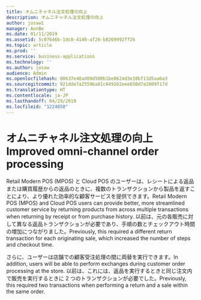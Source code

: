 ```yaml
---
title: オムニチャネル注文処理の向上
description: オムニチャネル注文処理の向上
author: josaw1
manager: AnnBe
ms.date: 01/11/2019
ms.assetid: 5c07646b-1dc8-4149-af28-b8269992ff26
ms.topic: article
ms.prod: ''
ms.service: business-applications
ms.technology: ''
ms.author: josaw
audience: Admin
ms.openlocfilehash: 00637e48ad09d500b1be0624d3e10bf13d5aa6a3
ms.sourcegitcommit: 921dde7a25596a81c049162eee650d7a2009f17d
ms.translationtype: HT
ms.contentlocale: ja-JP
ms.lasthandoff: 04/29/2019
ms.locfileid: "1224850"
---
```

#  <a name="improved-omni-channel-order-processing"></a><span data-ttu-id="b53c2-103">オムニチャネル注文処理の向上</span><span class="sxs-lookup"><span data-stu-id="b53c2-103">Improved omni-channel order processing</span></span>



<span data-ttu-id="b53c2-104">Retail Modern POS (MPOS) と Cloud POS のユーザーは、レシートによる返品または購買履歴からの返品のときに、複数のトランザクションから製品を返すことにより、より優れた効率的な顧客サービスを提供できます。</span><span class="sxs-lookup"><span data-stu-id="b53c2-104">Retail Modern POS (MPOS) and Cloud POS users can provide better, more streamlined customer service by returning products from across multiple transactions when returning by receipt or from purchase history.</span></span> <span data-ttu-id="b53c2-105">以前は、元の各販売に対して異なる返品トランザクションが必要であり、手順の数とチェックアウト時間の増加につながりました。</span><span class="sxs-lookup"><span data-stu-id="b53c2-105">Previously, this required a different return transaction for each originating sale, which increased the number of steps and checkout time.</span></span>

<span data-ttu-id="b53c2-106">さらに、ユーザーは店舗での顧客受注処理の間に両替を実行できます。</span><span class="sxs-lookup"><span data-stu-id="b53c2-106">In addition, users will be able to perform exchanges during customer order processing at the store.</span></span> <span data-ttu-id="b53c2-107">以前は、これには、返品を実行するときと同じ注文内で販売を実行するときに 2 つのトランザクションが必要でした。</span><span class="sxs-lookup"><span data-stu-id="b53c2-107">Previously, this required two transactions when performing a return and a sale within the same order.</span></span>
